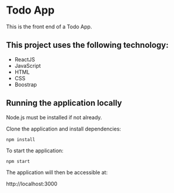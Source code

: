 # Todo App
This is the front end of a Todo App.

## This project uses the following technology:
* ReactJS
* JavaScript
* HTML
* CSS 
* Boostrap

## Running the application locally

Node.js must be installed if not already.

Clone the application and install dependencies:

```npm install```

To start the application:

```npm start```

The application will then be accessible at:

http://localhost:3000